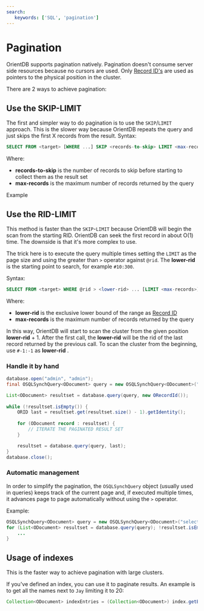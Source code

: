 ```yaml
---
search:
   keywords: ['SQL', 'pagination']
---
```


# Pagination

OrientDB supports pagination natively. Pagination doesn't consume server side resources because no cursors are used. Only [Record ID's](../Concepts.md#record-id) are used as pointers to the physical position in the cluster. 

There are 2 ways to achieve pagination:

## Use the SKIP-LIMIT

The first and simpler way to do pagination is to use the `SKIP`/`LIMIT` approach. This is the slower way because OrientDB repeats the query and just skips the first X records from the result.
Syntax:
```sql
SELECT FROM <target> [WHERE ...] SKIP <records-to-skip> LIMIT <max-records>
```
Where:
- **records-to-skip** is the number of records to skip before starting to collect them as the result set
- **max-records** is the maximum number of records returned by the query

Example
## Use the RID-LIMIT

This method is faster than the `SKIP`-`LIMIT` because OrientDB will begin the scan from the starting RID. OrientDB can seek the first record in about O(1) time. The downside is that it's more complex to use.

The trick here is to execute the query multiple times setting the `LIMIT` as the page size and using the greater than `>` operator against `@rid`. The **lower-rid** is the starting point to search, for example `#10:300`.

Syntax:
```sql
SELECT FROM <target> WHERE @rid > <lower-rid> ... [LIMIT <max-records>]
```

Where:
- **lower-rid** is the exclusive lower bound of the range as [Record ID](../Concepts.md#record-id)
- **max-records** is the maximum number of records returned by the query

In this way, OrientDB will start to scan the cluster from the given position **lower-rid** + 1. After the first call, the **lower-rid** will be the rid of the last record returned by the previous call. To scan the cluster from the beginning, use `#-1:-1` as **lower-rid** .

### Handle it by hand

```java
database.open("admin", "admin");
final OSQLSynchQuery<ODocument> query = new OSQLSynchQuery<ODocument>("select from Customer where @rid > ? LIMIT 20");

List<ODocument> resultset = database.query(query, new ORecordId());
    
while (!resultset.isEmpty()) {
    ORID last = resultset.get(resultset.size() - 1).getIdentity();
    
    for (ODocument record : resultset) {
        // ITERATE THE PAGINATED RESULT SET
    }

    resultset = database.query(query, last);
}
database.close();
```

### Automatic management

In order to simplify the pagination, the `OSQLSynchQuery` object (usually used in queries) keeps track of the current page and, if executed multiple times, it advances page to page automatically without using the `>` operator.

Example:

```java
OSQLSynchQuery<ODocument> query = new OSQLSynchQuery<ODocument>("select from Customer LIMIT 20");
for (List<ODocument> resultset = database.query(query); !resultset.isEmpty(); resultset = database.query(query)) {
    ...
}
```

## Usage of indexes

This is the faster way to achieve pagination with large clusters.

If you've defined an index, you can use it to paginate results. An example is to get all the names next to `Jay` limiting it to 20:
```java
Collection<ODocument> indexEntries = (Collection<ODocument>) index.getEntriesMajor("Jay", true, 20);
```

